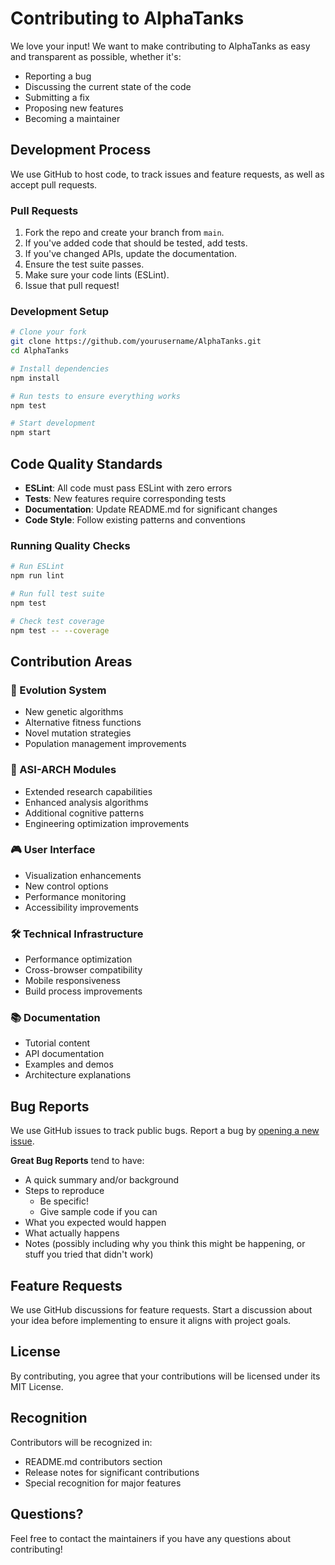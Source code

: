 # Contributing to AlphaTanks

We love your input! We want to make contributing to AlphaTanks as easy and transparent as possible, whether it's:

- Reporting a bug
- Discussing the current state of the code
- Submitting a fix
- Proposing new features
- Becoming a maintainer

## Development Process

We use GitHub to host code, to track issues and feature requests, as well as accept pull requests.

### Pull Requests

1. Fork the repo and create your branch from `main`.
2. If you've added code that should be tested, add tests.
3. If you've changed APIs, update the documentation.
4. Ensure the test suite passes.
5. Make sure your code lints (ESLint).
6. Issue that pull request!

### Development Setup

```bash
# Clone your fork
git clone https://github.com/yourusername/AlphaTanks.git
cd AlphaTanks

# Install dependencies
npm install

# Run tests to ensure everything works
npm test

# Start development
npm start
```

## Code Quality Standards

- **ESLint**: All code must pass ESLint with zero errors
- **Tests**: New features require corresponding tests
- **Documentation**: Update README.md for significant changes
- **Code Style**: Follow existing patterns and conventions

### Running Quality Checks

```bash
# Run ESLint
npm run lint

# Run full test suite
npm test

# Check test coverage
npm test -- --coverage
```

## Contribution Areas

### 🧬 Evolution System
- New genetic algorithms
- Alternative fitness functions
- Novel mutation strategies
- Population management improvements

### 🔬 ASI-ARCH Modules
- Extended research capabilities
- Enhanced analysis algorithms
- Additional cognitive patterns
- Engineering optimization improvements

### 🎮 User Interface
- Visualization enhancements
- New control options
- Performance monitoring
- Accessibility improvements

### 🛠️ Technical Infrastructure
- Performance optimization
- Cross-browser compatibility
- Mobile responsiveness
- Build process improvements

### 📚 Documentation
- Tutorial content
- API documentation
- Examples and demos
- Architecture explanations

## Bug Reports

We use GitHub issues to track public bugs. Report a bug by [opening a new issue](https://github.com/yourusername/AlphaTanks/issues).

**Great Bug Reports** tend to have:

- A quick summary and/or background
- Steps to reproduce
  - Be specific!
  - Give sample code if you can
- What you expected would happen
- What actually happens
- Notes (possibly including why you think this might be happening, or stuff you tried that didn't work)

## Feature Requests

We use GitHub discussions for feature requests. Start a discussion about your idea before implementing to ensure it aligns with project goals.

## License

By contributing, you agree that your contributions will be licensed under its MIT License.

## Recognition

Contributors will be recognized in:
- README.md contributors section
- Release notes for significant contributions
- Special recognition for major features

## Questions?

Feel free to contact the maintainers if you have any questions about contributing!
